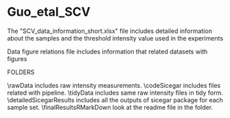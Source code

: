 # Guo_etal_SCV

The "SCV_data_information_short.xlsx" file includes detailed information about the samples and the threshold intensity value used in the experiments

Data figure relations file includes information that related datasets with figures

FOLDERS

\rawData includes raw intensity measurements.
\codeSicegar includes files related with pipeline.
\tidyData includes same raw intensity files in tidy form.
\detailedSicegarResults includes all the outputs of sicegar package for each sample set.
\finalResultsRMarkDown look at the readme file in the folder.
